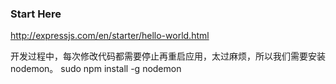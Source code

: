 ### Start Here
http://expressjs.com/en/starter/hello-world.html


开发过程中，每次修改代码都需要停止再重启应用，太过麻烦，所以我们需要安装nodemon。
  sudo npm install -g nodemon

